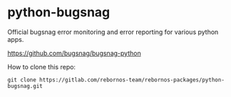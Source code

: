# python-bugsnag

Official bugsnag error monitoring and error reporting for various python apps.

https://github.com/bugsnag/bugsnag-python

How to clone this repo:

```
git clone https://gitlab.com/rebornos-team/rebornos-packages/python-bugsnag.git
```

